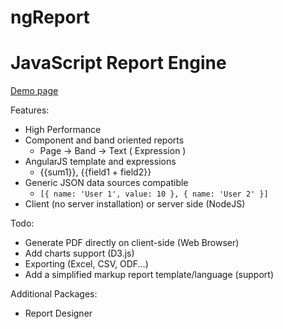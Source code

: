 # ngReport
JavaScript Report Engine
========================

[Demo page](https://katrid.github.io/ngReport/test/test.html)

Features:
* High Performance
* Component and band oriented reports
    * Page -> Band -> Text ( Expression )
* AngularJS template and expressions
    * {{sum1}}, {{field1 + field2}}
* Generic JSON data sources compatible
    * `[{ name: 'User 1', value: 10 }, { name: 'User 2' }]`
* Client (no server installation) or server side (NodeJS)

Todo:
* Generate PDF directly on client-side (Web Browser)
* Add charts support (D3.js)
* Exporting (Excel, CSV, ODF...)
* Add a simplified markup report template/language (support)

Additional Packages:
* Report Designer
